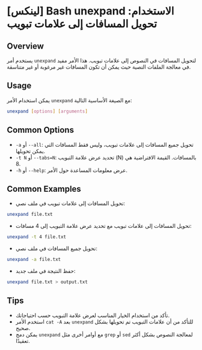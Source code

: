 # [لينكس] Bash unexpand الاستخدام: تحويل المسافات إلى علامات تبويب

## Overview
يستخدم أمر `unexpand` لتحويل المسافات في النصوص إلى علامات تبويب. هذا الأمر مفيد في معالجة الملفات النصية حيث يمكن أن تكون المسافات غير مرغوبة أو غير متناسقة.

## Usage
يمكن استخدام الأمر `unexpand` مع الصيغة الأساسية التالية:

```bash
unexpand [options] [arguments]
```

## Common Options
- `-a` أو `--all`: تحويل جميع المسافات إلى علامات تبويب، وليس فقط المسافات التي يمكن تحويلها.
- `-t N` أو `--tabs=N`: تحديد عرض علامة التبويب (N) بالمسافات. القيمة الافتراضية هي 8.
- `-h` أو `--help`: عرض معلومات المساعدة حول الأمر.

## Common Examples
- تحويل المسافات إلى علامات تبويب في ملف نصي:
```bash
unexpand file.txt
```

- تحويل المسافات إلى علامات تبويب مع تحديد عرض علامة التبويب إلى 4 مسافات:
```bash
unexpand -t 4 file.txt
```

- تحويل جميع المسافات في ملف نصي:
```bash
unexpand -a file.txt
```

- حفظ النتيجة في ملف جديد:
```bash
unexpand file.txt > output.txt
```

## Tips
- تأكد من استخدام الخيار المناسب لعرض علامة التبويب حسب احتياجاتك.
- استخدم الأمر `cat -A` بعد `unexpand` للتأكد من أن علامات التبويب تم تحويلها بشكل صحيح.
- يمكن دمج `unexpand` مع أوامر أخرى مثل `grep` أو `sed` لمعالجة النصوص بشكل أكثر تعقيدًا.